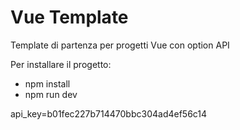 # Vue Template

Template di partenza per progetti Vue con option API

Per installare il progetto:
- npm install
- npm run dev

api_key=b01fec227b714470bbc304ad4ef56c14

